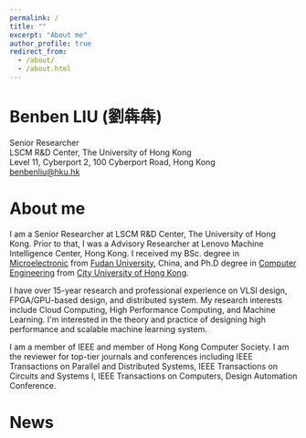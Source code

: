 ```yaml
---
permalink: /
title: ""
excerpt: "About me"
author_profile: true
redirect_from: 
  - /about/
  - /about.html
---
```


Benben LIU (劉犇犇)
======
Senior Researcher  
LSCM R&D Center, The University of Hong Kong  
Level 11, Cyberport 2, 100 Cyberport Road, Hong Kong  
benbenliu@hku.hk

About me
======
I am a Senior Researcher at LSCM R&D Center, The University of Hong Kong. Prior to that, I was a Advisory Researcher at Lenovo Machine Intelligence Center, Hong Kong. I received my BSc. degree in [Microelectronic](https://sme.fudan.edu.cn/) from [Fudan University](https://www.fudan.edu.cn/), China, and Ph.D degree in [Computer Engineering](https://www.ee.cityu.edu.hk/) from [City University of Hong Kong](https://www.cityu.edu.hk/).

I have over 15-year research and professional experience on VLSI design, FPGA/GPU-based design, and distributed system. My research interests include Cloud Computing, High Performance Computing, and Machine Learning. I'm interested in the theory and practice of designing high performance and scalable machine learning system.

I am a member of IEEE and member of Hong Kong Computer Society. I am the reviewer for top-tier journals and conferences including IEEE Transactions on Parallel and Distributed Systems, IEEE Transactions on Circuits and Systems I, IEEE Transactions on Computers, Design Automation Conference.

News
======
